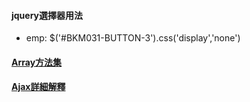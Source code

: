 #### jquery選擇器用法
* emp: $('#BKM031-BUTTON-3').css('display','none')
#### [Array方法集](https://ithelp.ithome.com.tw/articles/10213787)
#### [Ajax詳細解釋](https://blog.techbridge.cc/2019/10/05/javascript-async-sync-and-callback/)